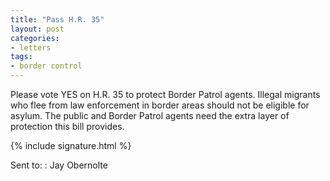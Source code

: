 ```yaml
---
title: "Pass H.R. 35"
layout: post
categories:
- letters
tags:
- border control
---
```


Please vote YES on H.R. 35 to protect Border Patrol agents. Illegal migrants who flee from law enforcement in border areas should not be eligible for asylum. The public and Border Patrol agents need the extra layer of protection this bill provides.

{% include signature.html %}

Sent to:
: Jay Obernolte
